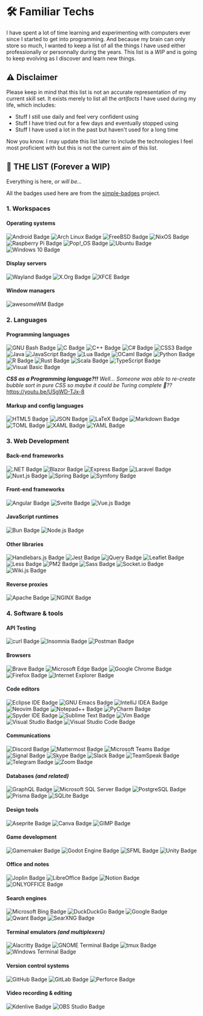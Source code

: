 # 🛠️ Familiar Techs

I have spent a lot of time learning and experimenting with computers ever since I started to get into programming.
And because my brain can only store so much, I wanted to keep a list of all the things I have used either professionally or personnally during the years.
This list is a *WIP* and is going to keep evolving as I discover and learn new things.

## ⚠️ Disclaimer

Please keep in mind that this list is not an accurate representation of my current skill set.
It exists merely to list all the *artifacts* I have used during my life, which includes:
- Stuff I still use daily and feel very confident using
- Stuff I have tried out for a few days and eventually stopped using
- Stuff I have used a lot in the past but haven't used for a long time

Now you know.
I may update this list later to include the technologies I feel most proficient with but this is not the current aim of this list.

## 📝 THE LIST (Forever a WIP)

Everything is here, *or will be...*

All the badges used here are from the [simple-badges](https://github.com/developStorm/simple-badges) project.

<!---
[![Coko’s github stats](https://github-readme-stats.vercel.app/api?username=Coko7)](https://github.com/Coko7)

[![Top Langs](https://github-readme-stats.vercel.app/api/top-langs/?username=Coko7&layout=compact)](https://github.com/Coko7)
--->

### 1. Workspaces

#### Operating systems

![Android Badge](https://img.shields.io/badge/Android-3DDC84?logo=android&logoColor=fff&style=flat)
![Arch Linux Badge](https://img.shields.io/badge/Arch%20Linux-1793D1?logo=archlinux&logoColor=fff&style=flat)
![FreeBSD Badge](https://img.shields.io/badge/FreeBSD-AB2B28?logo=freebsd&logoColor=fff&style=flat)
![NixOS Badge](https://img.shields.io/badge/NixOS-5277C3?logo=nixos&logoColor=fff&style=flat)
![Raspberry Pi Badge](https://img.shields.io/badge/Raspberry%20Pi-A22846?logo=raspberrypi&logoColor=fff&style=flat)
![Pop!_OS Badge](https://img.shields.io/badge/Pop!__OS-48B9C7?logo=popos&logoColor=fff&style=flat)
![Ubuntu Badge](https://img.shields.io/badge/Ubuntu-E95420?logo=ubuntu&logoColor=fff&style=flat)
![Windows 10 Badge](https://img.shields.io/badge/Windows%2010-0078D6?logo=windows10&logoColor=fff&style=flat)

#### Display servers

![Wayland Badge](https://img.shields.io/badge/Wayland-FFBC00?logo=wayland&logoColor=000&style=flat)
![X.Org Badge](https://img.shields.io/badge/X.Org-F28834?logo=xdotorg&logoColor=fff&style=flat)
![XFCE Badge](https://img.shields.io/badge/XFCE-2284F2?logo=xfce&logoColor=fff&style=flat)

#### Window managers

![awesomeWM Badge](https://img.shields.io/badge/awesomeWM-535D6C?logo=awesomewm&logoColor=fff&style=flat)

### 2. Languages

#### Programming languages

![GNU Bash Badge](https://img.shields.io/badge/GNU%20Bash-4EAA25?logo=gnubash&logoColor=fff&style=flat)
![C Badge](https://img.shields.io/badge/C-A8B9CC?logo=c&logoColor=fff&style=flat)
![C++ Badge](https://img.shields.io/badge/C%2B%2B-00599C?logo=cplusplus&logoColor=fff&style=flat)
![C# Badge](https://img.shields.io/badge/C%23-512BD4?logo=csharp&logoColor=fff&style=flat)
![CSS3 Badge](https://img.shields.io/badge/CSS3-1572B6?logo=css3&logoColor=fff&style=flat)
![Java](https://img.shields.io/badge/java-%23ED8B00.svg?style=for-the-badge&logo=java&logoColor=white)
![JavaScript Badge](https://img.shields.io/badge/JavaScript-F7DF1E?logo=javascript&logoColor=000&style=flat)
![Lua Badge](https://img.shields.io/badge/Lua-2C2D72?logo=lua&logoColor=fff&style=flat)
![OCaml Badge](https://img.shields.io/badge/OCaml-EC6813?logo=ocaml&logoColor=fff&style=flat)
![Python Badge](https://img.shields.io/badge/Python-3776AB?logo=python&logoColor=fff&style=flat)
![R Badge](https://img.shields.io/badge/R-276DC3?logo=r&logoColor=fff&style=flat)
![Rust Badge](https://img.shields.io/badge/Rust-000?logo=rust&logoColor=fff&style=flat)
![Scala Badge](https://img.shields.io/badge/Scala-DC322F?logo=scala&logoColor=fff&style=flat)
![TypeScript Badge](https://img.shields.io/badge/TypeScript-3178C6?logo=typescript&logoColor=fff&style=flat)
![Visual Basic Badge](https://img.shields.io/badge/Visual%20Basic-512BD4?logo=visualbasic&logoColor=fff&style=flat)

***CSS as a Programming language?!!*** *Well... Someone was able to re-create bubble sort in pure CSS so maybe it could be Turing complete 🤔??* https://youtu.be/USgWD-TJx-8

#### Markup and config languages

![HTML5 Badge](https://img.shields.io/badge/HTML5-E34F26?logo=html5&logoColor=fff&style=flat)
![JSON Badge](https://img.shields.io/badge/JSON-000?logo=json&logoColor=fff&style=flat)
![LaTeX Badge](https://img.shields.io/badge/LaTeX-008080?logo=latex&logoColor=fff&style=flat)
![Markdown Badge](https://img.shields.io/badge/Markdown-000?logo=markdown&logoColor=fff&style=flat)
![TOML Badge](https://img.shields.io/badge/TOML-9C4121?logo=toml&logoColor=fff&style=flat)
![XAML Badge](https://img.shields.io/badge/XAML-0C54C2?logo=xaml&logoColor=fff&style=flat)
![YAML Badge](https://img.shields.io/badge/YAML-CB171E?logo=yaml&logoColor=fff&style=flat)

### 3. Web Development

#### Back-end frameworks

![.NET Badge](https://img.shields.io/badge/.NET-512BD4?logo=dotnet&logoColor=fff&style=flat)
![Blazor Badge](https://img.shields.io/badge/Blazor-512BD4?logo=blazor&logoColor=fff&style=flat)
![Express Badge](https://img.shields.io/badge/Express-000?logo=express&logoColor=fff&style=flat)
![Laravel Badge](https://img.shields.io/badge/Laravel-FF2D20?logo=laravel&logoColor=fff&style=flat)
![Nuxt.js Badge](https://img.shields.io/badge/Nuxt.js-00DC82?logo=nuxtdotjs&logoColor=fff&style=flat)
![Spring Badge](https://img.shields.io/badge/Spring-6DB33F?logo=spring&logoColor=fff&style=flat)
![Symfony Badge](https://img.shields.io/badge/Symfony-000?logo=symfony&logoColor=fff&style=flat)

#### Front-end frameworks

![Angular Badge](https://img.shields.io/badge/Angular-0F0F11?logo=angular&logoColor=fff&style=flat)
![Svelte Badge](https://img.shields.io/badge/Svelte-FF3E00?logo=svelte&logoColor=fff&style=flat)
![Vue.js Badge](https://img.shields.io/badge/Vue.js-4FC08D?logo=vuedotjs&logoColor=fff&style=flat)

#### JavaScript runtimes

![Bun Badge](https://img.shields.io/badge/Bun-000?logo=bun&logoColor=fff&style=flat)
![Node.js Badge](https://img.shields.io/badge/Node.js-393?logo=nodedotjs&logoColor=fff&style=flat)

#### Other libraries

![Handlebars.js Badge](https://img.shields.io/badge/Handlebars.js-000?logo=handlebarsdotjs&logoColor=fff&style=flat)
![Jest Badge](https://img.shields.io/badge/Jest-C21325?logo=jest&logoColor=fff&style=flat)
![jQuery Badge](https://img.shields.io/badge/jQuery-0769AD?logo=jquery&logoColor=fff&style=flat)
![Leaflet Badge](https://img.shields.io/badge/Leaflet-199900?logo=leaflet&logoColor=fff&style=flat)
![Less Badge](https://img.shields.io/badge/Less-1D365D?logo=less&logoColor=fff&style=flat)
![PM2 Badge](https://img.shields.io/badge/PM2-2B037A?logo=pm2&logoColor=fff&style=flat)
![Sass Badge](https://img.shields.io/badge/Sass-C69?logo=sass&logoColor=fff&style=flat)
![Socket.io Badge](https://img.shields.io/badge/Socket.io-010101?logo=socketdotio&logoColor=fff&style=flat)
![Wiki.js Badge](https://img.shields.io/badge/Wiki.js-1976D2?logo=wikidotjs&logoColor=fff&style=flat)

#### Reverse proxies

![Apache Badge](https://img.shields.io/badge/Apache-D22128?logo=apache&logoColor=fff&style=flat)
![NGINX Badge](https://img.shields.io/badge/NGINX-009639?logo=nginx&logoColor=fff&style=flat)

### 4. Software & tools

#### API Testing

![curl Badge](https://img.shields.io/badge/curl-073551?logo=curl&logoColor=fff&style=flat)
![Insomnia Badge](https://img.shields.io/badge/Insomnia-4000BF?logo=insomnia&logoColor=fff&style=flat)
![Postman Badge](https://img.shields.io/badge/Postman-FF6C37?logo=postman&logoColor=fff&style=flat)

#### Browsers

![Brave Badge](https://img.shields.io/badge/Brave-FB542B?logo=brave&logoColor=fff&style=flat)
![Microsoft Edge Badge](https://img.shields.io/badge/Microsoft%20Edge-0078D7?logo=microsoftedge&logoColor=fff&style=flat)
![Google Chrome Badge](https://img.shields.io/badge/Google%20Chrome-4285F4?logo=googlechrome&logoColor=fff&style=flat)
![Firefox Badge](https://img.shields.io/badge/Firefox-FF7139?logo=firefox&logoColor=fff&style=flat)
![Internet Explorer Badge](https://img.shields.io/badge/Internet%20Explorer-0076D6?logo=internetexplorer&logoColor=fff&style=flat)

#### Code editors

![Eclipse IDE Badge](https://img.shields.io/badge/Eclipse%20IDE-2C2255?logo=eclipseide&logoColor=fff&style=flat)
![GNU Emacs Badge](https://img.shields.io/badge/GNU%20Emacs-7F5AB6?logo=gnuemacs&logoColor=fff&style=flat)
![IntelliJ IDEA Badge](https://img.shields.io/badge/IntelliJ%20IDEA-000?logo=intellijidea&logoColor=fff&style=flat)
![Neovim Badge](https://img.shields.io/badge/Neovim-57A143?logo=neovim&logoColor=fff&style=flat)
![Notepad++ Badge](https://img.shields.io/badge/Notepad%2B%2B-90E59A?logo=notepadplusplus&logoColor=000&style=flat)
![PyCharm Badge](https://img.shields.io/badge/PyCharm-000?logo=pycharm&logoColor=fff&style=flat)
![Spyder IDE Badge](https://img.shields.io/badge/Spyder%20IDE-F00?logo=spyderide&logoColor=fff&style=flat)
![Sublime Text Badge](https://img.shields.io/badge/Sublime%20Text-FF9800?logo=sublimetext&logoColor=fff&style=flat)
![Vim Badge](https://img.shields.io/badge/Vim-019733?logo=vim&logoColor=fff&style=flat)
![Visual Studio Badge](https://img.shields.io/badge/Visual%20Studio-5C2D91?logo=visualstudio&logoColor=fff&style=flat)
![Visual Studio Code Badge](https://img.shields.io/badge/Visual%20Studio%20Code-007ACC?logo=visualstudiocode&logoColor=fff&style=flat)

#### Communications

![Discord Badge](https://img.shields.io/badge/Discord-5865F2?logo=discord&logoColor=fff&style=flat)
![Mattermost Badge](https://img.shields.io/badge/Mattermost-0058CC?logo=mattermost&logoColor=fff&style=flat)
![Microsoft Teams Badge](https://img.shields.io/badge/Microsoft%20Teams-6264A7?logo=microsoftteams&logoColor=fff&style=flat)
![Signal Badge](https://img.shields.io/badge/Signal-3A76F0?logo=signal&logoColor=fff&style=flat)
![Skype Badge](https://img.shields.io/badge/Skype-00AFF0?logo=skype&logoColor=fff&style=flat)
![Slack Badge](https://img.shields.io/badge/Slack-4A154B?logo=slack&logoColor=fff&style=flat)
![TeamSpeak Badge](https://img.shields.io/badge/TeamSpeak-4B69B6?logo=teamspeak&logoColor=fff&style=flat)
![Telegram Badge](https://img.shields.io/badge/Telegram-26A5E4?logo=telegram&logoColor=fff&style=flat)
![Zoom Badge](https://img.shields.io/badge/Zoom-0B5CFF?logo=zoom&logoColor=fff&style=flat)

#### Databases *(and related)*

![GraphQL Badge](https://img.shields.io/badge/GraphQL-E10098?logo=graphql&logoColor=fff&style=flat)
![Microsoft SQL Server Badge](https://img.shields.io/badge/Microsoft%20SQL%20Server-CC2927?logo=microsoftsqlserver&logoColor=fff&style=flat)
![PostgreSQL Badge](https://img.shields.io/badge/PostgreSQL-4169E1?logo=postgresql&logoColor=fff&style=flat)
![Prisma Badge](https://img.shields.io/badge/Prisma-2D3748?logo=prisma&logoColor=fff&style=flat)
![SQLite Badge](https://img.shields.io/badge/SQLite-003B57?logo=sqlite&logoColor=fff&style=flat)

#### Design tools

![Aseprite Badge](https://img.shields.io/badge/Aseprite-7D929E?logo=aseprite&logoColor=fff&style=flat)
![Canva Badge](https://img.shields.io/badge/Canva-00C4CC?logo=canva&logoColor=fff&style=flat)
![GIMP Badge](https://img.shields.io/badge/GIMP-5C5543?logo=gimp&logoColor=fff&style=flat)

#### Game development

![Gamemaker Badge](https://img.shields.io/badge/Gamemaker-000?logo=gamemaker&logoColor=fff&style=flat)
![Godot Engine Badge](https://img.shields.io/badge/Godot%20Engine-478CBF?logo=godotengine&logoColor=fff&style=flat)
![SFML Badge](https://img.shields.io/badge/SFML-8CC445?logo=sfml&logoColor=fff&style=flat)
![Unity Badge](https://img.shields.io/badge/Unity-000?logo=unity&logoColor=fff&style=flat)

#### Office and notes

![Joplin Badge](https://img.shields.io/badge/Joplin-1071D3?logo=joplin&logoColor=fff&style=flat)
![LibreOffice Badge](https://img.shields.io/badge/LibreOffice-18A303?logo=libreoffice&logoColor=fff&style=flat)
![Notion Badge](https://img.shields.io/badge/Notion-000?logo=notion&logoColor=fff&style=flat)
![ONLYOFFICE Badge](https://img.shields.io/badge/ONLYOFFICE-444?logo=onlyoffice&logoColor=fff&style=flat)

#### Search engines

![Microsoft Bing Badge](https://img.shields.io/badge/Microsoft%20Bing-258FFA?logo=microsoftbing&logoColor=fff&style=flat)
![DuckDuckGo Badge](https://img.shields.io/badge/DuckDuckGo-DE5833?logo=duckduckgo&logoColor=fff&style=flat)
![Google Badge](https://img.shields.io/badge/Google-4285F4?logo=google&logoColor=fff&style=flat)
![Qwant Badge](https://img.shields.io/badge/Qwant-5C97FF?logo=qwant&logoColor=fff&style=flat)
![SearXNG Badge](https://img.shields.io/badge/SearXNG-3050FF?logo=searxng&logoColor=fff&style=flat)

#### Terminal emulators *(and multiplexers)*

![Alacritty Badge](https://img.shields.io/badge/Alacritty-F46D01?logo=alacritty&logoColor=fff&style=flat)
![GNOME Terminal Badge](https://img.shields.io/badge/GNOME%20Terminal-241F31?logo=gnometerminal&logoColor=fff&style=flat)
![tmux Badge](https://img.shields.io/badge/tmux-1BB91F?logo=tmux&logoColor=fff&style=flat)
![Windows Terminal Badge](https://img.shields.io/badge/Windows%20Terminal-4D4D4D?logo=windowsterminal&logoColor=fff&style=flat)

#### Version control systems

![GitHub Badge](https://img.shields.io/badge/GitHub-181717?logo=github&logoColor=fff&style=flat)
![GitLab Badge](https://img.shields.io/badge/GitLab-FC6D26?logo=gitlab&logoColor=fff&style=flat)
![Perforce Badge](https://img.shields.io/badge/Perforce-404040?logo=perforce&logoColor=fff&style=flat)

#### Video recording & editing

![Kdenlive Badge](https://img.shields.io/badge/Kdenlive-527EB2?logo=kdenlive&logoColor=fff&style=flat)
![OBS Studio Badge](https://img.shields.io/badge/OBS%20Studio-302E31?logo=obsstudio&logoColor=fff&style=flat)
